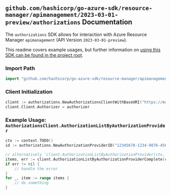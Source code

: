 
## `github.com/hashicorp/go-azure-sdk/resource-manager/apimanagement/2023-03-01-preview/authorizations` Documentation

The `authorizations` SDK allows for interaction with Azure Resource Manager `apimanagement` (API Version `2023-03-01-preview`).

This readme covers example usages, but further information on [using this SDK can be found in the project root](https://github.com/hashicorp/go-azure-sdk/tree/main/docs).

### Import Path

```go
import "github.com/hashicorp/go-azure-sdk/resource-manager/apimanagement/2023-03-01-preview/authorizations"
```


### Client Initialization

```go
client := authorizations.NewAuthorizationsClientWithBaseURI("https://management.azure.com")
client.Client.Authorizer = authorizer
```


### Example Usage: `AuthorizationsClient.AuthorizationListByAuthorizationProvider`

```go
ctx := context.TODO()
id := authorizations.NewAuthorizationProviderID("12345678-1234-9876-4563-123456789012", "example-resource-group", "serviceName", "authorizationProviderId")

// alternatively `client.AuthorizationListByAuthorizationProvider(ctx, id, authorizations.DefaultAuthorizationListByAuthorizationProviderOperationOptions())` can be used to do batched pagination
items, err := client.AuthorizationListByAuthorizationProviderComplete(ctx, id, authorizations.DefaultAuthorizationListByAuthorizationProviderOperationOptions())
if err != nil {
	// handle the error
}
for _, item := range items {
	// do something
}
```
